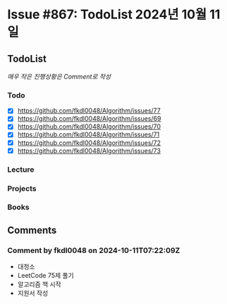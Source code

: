 # Issue #867: TodoList 2024년 10월 11일

## TodoList

*매우 작은 진행상황은 Comment로 작성*

### Todo  

- [x] https://github.com/fkdl0048/Algorithm/issues/77
- [x] https://github.com/fkdl0048/Algorithm/issues/69
- [x] https://github.com/fkdl0048/Algorithm/issues/70
- [x] https://github.com/fkdl0048/Algorithm/issues/71
- [x] https://github.com/fkdl0048/Algorithm/issues/72
- [x] https://github.com/fkdl0048/Algorithm/issues/73

### Lecture

### Projects

### Books


## Comments

### Comment by fkdl0048 on 2024-10-11T07:22:09Z

- 대청소
- LeetCode 75제 풀기
- 알고리즘 책 시작
- 지원서 작성

